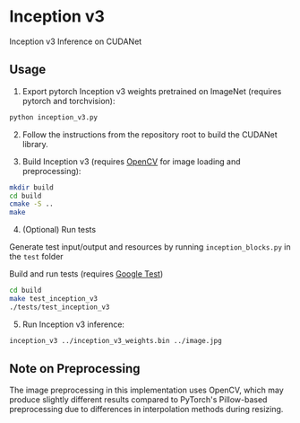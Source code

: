 # Inception v3

Inception v3 Inference on CUDANet

## Usage

1. Export pytorch Inception v3 weights pretrained on ImageNet (requires pytorch and torchvision):

```sh
python inception_v3.py
```

2. Follow the instructions from the repository root to build the CUDANet library.

3. Build Inception v3 (requires [OpenCV](https://opencv.org/) for image loading and preprocessing):

```sh
mkdir build
cd build
cmake -S ..
make
```

4. (Optional) Run tests

Generate test input/output and resources by running `inception_blocks.py` in the `test` folder

Build and run tests (requires [Google Test](https://github.com/google/googletest))

```sh
cd build
make test_inception_v3
./tests/test_inception_v3
```

5. Run Inception v3 inference:
```sh
inception_v3 ../inception_v3_weights.bin ../image.jpg
```

## Note on Preprocessing

The image preprocessing in this implementation uses OpenCV, which may produce slightly different results compared to PyTorch's Pillow-based preprocessing due to differences in interpolation methods during resizing.
